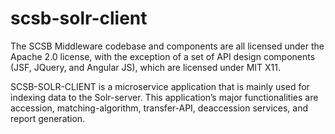# scsb-solr-client

The SCSB Middleware codebase and components are all licensed under the Apache 2.0 license, with the exception of a set of API design components (JSF, JQuery, and Angular JS), which are licensed under MIT X11.

SCSB-SOLR-CLIENT is a microservice application that is mainly used for indexing data to the Solr-server. This application’s major functionalities are accession, matching-algorithm, transfer-API, deaccession services, and report generation. 
